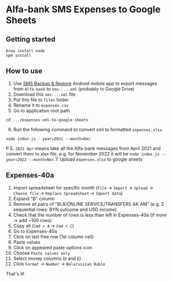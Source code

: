 # Alfa-bank SMS Expenses to Google Sheets

## Getting started

```
brew install node
npm install
```

## How to use

1. Use [SMS Backup & Restore](https://play.google.com/store/apps/details?id=com.riteshsahu.SMSBackupRestore&hl=ru&gl=US) Android mobile app to export messages from `Alfa-bank` to `sms-....xml` (probably to Google Drive)
2. Download this `sms-...xml` file
3. Put this file to `files` folder
4. Rename it to `expenses.csv`
5. Go to application root path.
```
cd .../expenses-xml-to-google-sheets
```
6. Run the following command to convert xml to formatted `expenses.xlsx`
```
node index.js --year=2021 --month=Dec
``` 
P.S. `2021 Apr` means take all the Alfa-bank messages from April 2021 and convert them to xlsx file. e.g. for November 2022 it will be `node index.js --year=2022 --month=Nov`
7. Upload `expenses.xlsx` to google sheets

## Expenses-40a

1. Import spreadsheet for specific month (`File` -> `Import` -> `Upload` -> `Choose file` -> `Replace Spreadsheet` -> `Import data`)
2. Expand "B" column
3. Remove all pairs of "BLR/ONLINE SERVICE/TRANSFERS AK AM" (e.g. 2 sequential rows: BYN outcome and USD income)
4. Check that the number of rows is less than left in Expenses-40a (if more -> add ~100 rows)
5. Copy all (`Cmd + A` -> `Cmd + C`)
6. Go to Expenses-40a
7. Click on last free row (1st column cell)
8. Paste values
9. Click on appeared paste options icon
10. Choose `Paste values only`
11. Select money columns (`D` and `E`)
12. Click `Format` -> `Number` -> `Belarussian Ruble`

That's it!
